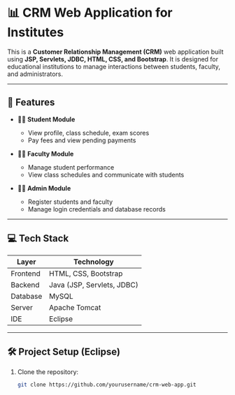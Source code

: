 # 📊 CRM Web Application for Institutes

This is a **Customer Relationship Management (CRM)** web application built using **JSP, Servlets, JDBC, HTML, CSS, and Bootstrap**. It is designed for educational institutions to manage interactions between students, faculty, and administrators.

---

## 🚀 Features

- 👨‍🎓 **Student Module**
  - View profile, class schedule, exam scores
  - Pay fees and view pending payments

- 👨‍🏫 **Faculty Module**
  - Manage student performance
  - View class schedules and communicate with students

- 🧑‍💼 **Admin Module**
  - Register students and faculty
  - Manage login credentials and database records

---

## 💻 Tech Stack

| Layer        | Technology                 |
|--------------|-----------------------------|
| Frontend     | HTML, CSS, Bootstrap        |
| Backend      | Java (JSP, Servlets, JDBC)  |
| Database     | MySQL                       |
| Server       | Apache Tomcat               |
| IDE          | Eclipse                     |

---

## 🛠️ Project Setup (Eclipse)

1. Clone the repository:
   ```bash
   git clone https://github.com/yourusername/crm-web-app.git
